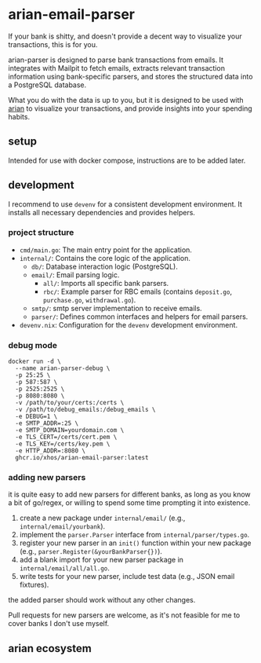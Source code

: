# arian-email-parser

If your bank is shitty, and doesn't provide a decent way to visualize your transactions, this is for you.

arian-parser is designed to parse bank transactions from emails. It integrates with Mailpit to fetch emails, extracts relevant transaction information using bank-specific parsers, and stores the structured data into a PostgreSQL database.

What you do with the data is up to you, but it is designed to be used with [arian](https://github.com/xhos/arian) to visualize your transactions, and provide insights into your spending habits.

## setup

Intended for use with docker compose, instructions are to be added later.

## development

I recommend to use `devenv` for a consistent development environment. It installs all necessary dependencies and provides helpers.

### project structure

- `cmd/main.go`: The main entry point for the application.
- `internal/`: Contains the core logic of the application.
  - `db/`: Database interaction logic (PostgreSQL).
  - `email/`: Email parsing logic.
    - `all/`: Imports all specific bank parsers.
    - `rbc/`: Example parser for RBC emails (contains `deposit.go`, `purchase.go`, `withdrawal.go`).
  - `smtp/`: smtp server implementation to receive emails.
  - `parser/`: Defines common interfaces and helpers for email parsers.
- `devenv.nix`: Configuration for the `devenv` development environment.

### debug mode

```shell
docker run -d \
  --name arian-parser-debug \
  -p 25:25 \
  -p 587:587 \
  -p 2525:2525 \
  -p 8080:8080 \
  -v /path/to/your/certs:/certs \
  -v /path/to/debug_emails:/debug_emails \
  -e DEBUG=1 \
  -e SMTP_ADDR=:25 \
  -e SMTP_DOMAIN=yourdomain.com \
  -e TLS_CERT=/certs/cert.pem \
  -e TLS_KEY=/certs/key.pem \
  -e HTTP_ADDR=:8080 \
  ghcr.io/xhos/arian-email-parser:latest
```

### adding new parsers

it is quite easy to add new parsers for different banks, as long as you know a bit of go/regex, or willing to spend some time prompting it into existence.

1. create a new package under `internal/email/` (e.g., `internal/email/yourbank`).
2. implement the `parser.Parser` interface from `internal/parser/types.go`.
3. register your new parser in an `init()` function within your new package (e.g., `parser.Register(&yourBankParser{})`).
4. add a blank import for your new parser package in `internal/email/all/all.go`.
5. write tests for your new parser, include test data (e.g., JSON email fixtures).

the added parser should work without any other changes.

Pull requests for new parsers are welcome, as it's not feasible for me to cover banks I don't use myself.

## arian ecosystem
